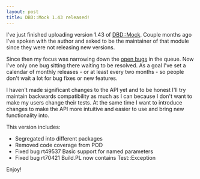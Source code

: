 ```yaml
---
layout: post
title: DBD::Mock 1.43 released!
---
```


I've just finished uploading version 1.43 of [DBD::Mock][1]. Couple months ago I've spoken with the author and asked to be the maintainer of that module since they were not releasing new versions.

Since then my focus was narrowing down the [open bugs][2] in the queue. Now I've only one bug sitting there waiting to be resolved. As a goal I've set a calendar of monthly releases - or at least every two months - so people don't wait a lot for bug fixes or new features.

I haven't made significant changes to the API yet and to be honest I'll try maintain backwards compatibility as much as I can because I don't want to make my users change their tests. At the same time I want to introduce changes to make the API more intuitive and easier to use and bring new functionality into. 

This version includes:

- Segregated into different packages
- Removed code coverage from POD
- Fixed bug rt49537 Basic support for named parameters
- Fixed bug rt70421 Build.PL now contains Test::Exception

Enjoy!

[1]: https://metacpan.org/module/DBD::Mock "DBD::Mock"
[2]: https://rt.cpan.org/Dist/Display.html?Status=Active&Queue=DBD-Mock "open bugs"